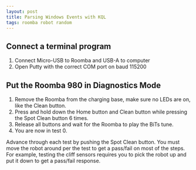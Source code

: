 ```yaml
---
layout: post
title: Parsing Windows Events with KQL
tags: roomba robot random
---
```


## Connect a terminal program
1. Connect Micro-USB to Roomba and USB-A to computer
2. Open Putty with the correct COM port on baud 115200

## Put the Roomba 980 in Diagnostics Mode
1. Remove the Roomba from the charging base, make sure no LEDs are on, like the Clean button.
2. Press and hold down the Home button and Clean button while pressing the Spot Clean button 6 times.
3. Release all buttons and wait for the Roomba to play the BiTs tune.
4. You are now in test 0. 

Advance through each test by pushing the Spot Clean button. You must move the robot around per the test to get a pass/fail on most of the steps. For example, testing the cliff sensors requires you to pick the robot up and put it down to get a pass/fail response.